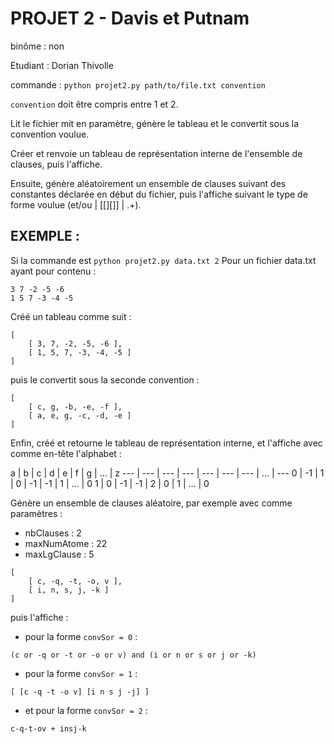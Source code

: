 # PROJET 2 - Davis et Putnam

binôme : non

Etudiant : Dorian Thivolle

commande : `python projet2.py path/to/file.txt convention`

`convention` doit être compris entre 1 et 2.

Lit le fichier mit en paramètre, génère le tableau et le convertit sous la convention voulue.

Créer et renvoie un tableau de représentation interne de l'ensemble de clauses, puis l'affiche.

Ensuite, génère aléatoirement un ensemble de clauses suivant des constantes déclarée en début du fichier, puis l'affiche suivant le type de forme voulue (et/ou | [[][]] | .+).

## EXEMPLE :

Si la commande est `python projet2.py data.txt 2`
Pour un fichier data.txt ayant pour contenu :
```
3 7 -2 -5 -6
1 5 7 -3 -4 -5
```

Créé un tableau comme suit :
```
[
    [ 3, 7, -2, -5, -6 ],
    [ 1, 5, 7, -3, -4, -5 ]
]
```

puis le convertit sous la seconde convention :
```
[
    [ c, g, -b, -e, -f ],
    [ a, e, g, -c, -d, -e ]
]
```

Enfin, créé et retourne le tableau de représentation interne, et l'affiche avec comme en-tête l'alphabet :

a   |  b  |  c  |  d  |  e  |  f  |  g  | ... |  z
--- | --- | --- | --- | --- | --- | --- | ... | ---
0   | -1  | 1   | 0   | -1  | -1  | 1   | ... | 0
1   | 0   | -1  | -1  | 2   | 0   | 1   | ... | 0

Génère un ensemble de clauses aléatoire, par exemple avec comme paramètres :

* nbClauses : 2
* maxNumAtome : 22
* maxLgClause : 5

```
[
    [ c, -q, -t, -o, v ],
    [ i, n, s, j, -k ]
]
```

puis l'affiche :

* pour la forme `convSor = 0` :

`(c or -q or -t or -o or v) and (i or n or s or j or -k)`

* pour la forme `convSor = 1` :

`[ [c -q -t -o v] [i n s j -j] ]`

* et pour la forme `convSor = 2` :

`c-q-t-ov + insj-k`
